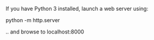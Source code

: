 If you have Python 3 installed, launch a web server using:

python -m http.server

.. and browse to localhost:8000
